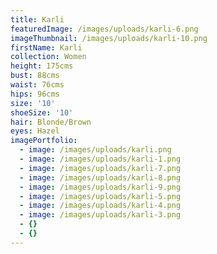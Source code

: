 ```yaml
---
title: Karli
featuredImage: /images/uploads/karli-6.png
imageThumbnail: /images/uploads/karli-10.png
firstName: Karli
collection: Women
height: 175cms
bust: 88cms
waist: 76cms
hips: 96cms
size: '10'
shoeSize: '10'
hair: Blonde/Brown
eyes: Hazel
imagePortfolio:
  - image: /images/uploads/karli.png
  - image: /images/uploads/karli-1.png
  - image: /images/uploads/karli-7.png
  - image: /images/uploads/karli-8.png
  - image: /images/uploads/karli-9.png
  - image: /images/uploads/karli-5.png
  - image: /images/uploads/karli-4.png
  - image: /images/uploads/karli-3.png
  - {}
  - {}
---
```


